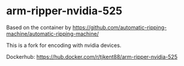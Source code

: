 # arm-ripper-nvidia-525

Based on the container by 
https://github.com/automatic-ripping-machine/automatic-ripping-machine/

This is a fork for encoding with nvidia devices.

Dockerhub:
https://hub.docker.com/r/tjkent88/arm-ripper-nvidia-525
